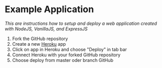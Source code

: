 # Example Application
_This are instructions how to setup and deploy a web application created with NodeJS, VanillaJS, and ExpressJS_
1. Fork the GitHub repository
2. Create a new [Heroku](https://heroku.com/) app
3. Click on app in Heroku and choose "Deploy" in tab bar
4. Connect Heroku with your forked GitHub repository
5. Choose deploy from master oder branch GitHub
